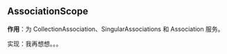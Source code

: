 ## AssociationScope

**作用**：为 CollectionAssociation、SingularAssociations 和 Association 服务。

实现：我再想想。。。
